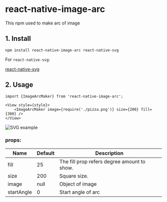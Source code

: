 # react-native-image-arc

This npm used to make arc of image

## 1. Install

```npm install react-native-image-arc react-native-svg```

For ```react-native-svg```:

[react-native-svg](https://github.com/react-native-community/react-native-svg)

## 2. Usage

```
import {ImageArcMaker} from 'react-native-image-arc';

<View style={style}>
	<ImageArcMaker image={require('./pizza.png')} size={200} fill={300} />
</View>
```

![SVG example](https://raw.githubusercontent.com/vikrambiwal/react-native-image-arc/master/SVG_example.png)


### props:

| Name       | Default | Description                                 |
| ---------- | ------- | ------------------------------------------- |
| fill       | 25      | The fill prop refers degree amount to show. |
| size       | 200     | Square size.                                |
| image      | null    | Object of image                             |
| startAngle | 0       | Start angle of arc                          |